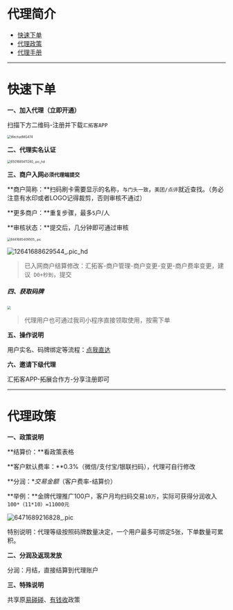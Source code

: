 # 代理简介

- [快速下单](#快速下单)
- [代理政策](#代理政策)
- [代理手册](#代理手册)

---

# 快速下单

**一、加入代理（立即开通）**

扫描下方二维码-注册并下载`汇拓客APP`

<img src="https://wiki.zjkmkj.com/media/202305251656351.png" alt="WechatIMG474" style="zoom:50%;" />

**二、代理实名认证**

<img src="https://wiki.zjkmkj.com/media/202305300947498.jpg" alt="6501685411240_.pic_hd" style="zoom:50%;" />

**三、商户入网`必须代理端提交`**

**商户简称：**扫码刷卡需要显示的名称，`与门头一致`，`美团/点评`就近查找。（务必注意有水印或者LOGO记得裁剪，否则审核不通过）

**更多商户：**重复步骤，最多`5`户/人

**审核状态：**提交后，几分钟即可通过审核

<img src="https://wiki.zjkmkj.com/media/202305300921982.jpg" alt="6441685409505_.pic" style="zoom:50%;" />

![12641688629544_.pic_hd](https://wiki.zjkmkj.com/media/202307061546029.jpg)

> 已入网商户结算修改：汇拓客-商户管理-商户变更-变更-商户费率变更，建议` D0+秒到`，提交

##### 四、获取码牌

[<img src="https://wiki.zjkmkj.com/media/202307211126110.png" style="zoom:50%;" />](http://kmshop.zjkmkj.com/pages/goods_details/index?id=50)

> 代理用户也可通过我司小程序直接领取使用，按需下单

**五、操作说明**

用户实名、码牌绑定等流程：[点我直达](tool/lkl.md)

**六、邀请下级代理**

汇拓客APP-拓展合作方-分享注册即可

------

# 代理政策

**一、政策说明**

**结算价：**看政策表格

**客户默认费率：**0.3%（微信/支付宝/银联扫码），代理可自行修改

**分润：**交易金额*（客户费率-结算价）

**举例：**金牌代理推广100户，客户月均扫码交易`10万`，实际可获得分润收入`100*（11*10）=11000元`

![6471689216828_.pic](https://wiki.zjkmkj.com/media/202307131054553.jpg)

特别说明：代理等级按照码牌数量决定，一个用户最多可绑定5张，下单数量可累积。

**二、分润及返现发放**

分润：月结，直接结算到代理账户

**三、特殊说明**

共享原[易碰碰](tool/ypp.md)、[有钱收](tool/yqs.md)政策